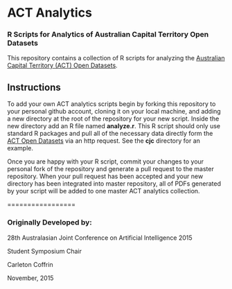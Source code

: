 ACT Analytics
=================
### R Scripts for Analytics of Australian Capital Territory Open Datasets

This repository contains a collection of R scripts for analyzing the [Australian Capital Territory (ACT) Open Datasets](https://www.data.act.gov.au/). 

## Instructions

To add your own ACT analytics scripts begin by forking this repository to your personal github account, cloning it on your local machine, and adding a new directory at the root of the repository for your new script.
Inside the new directory add an R file named **analyze.r**.  This R script should only use standard R packages and pull all of the necessary data directly form the [ACT Open Datasets](https://www.data.act.gov.au/) via an http request.  See the **cjc** directory for an example.  

Once you are happy with your R script, commit your changes to your personal fork of the repository and generate a pull request to the master repository.  When your pull request has been accepted and your new directory has been integrated into master repository, all of PDFs generated by your script will be added to one master ACT analytics collection.

=================
### Originally Developed by:

28th Australasian Joint Conference on Artificial Intelligence 2015

Student Symposium Chair

Carleton Coffrin

November, 2015



